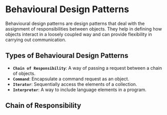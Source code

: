 # Behavioural Design Patterns
Behavioural design patterns are design patterns that deal with the assignment of responsibilities between objects. They help in defining how objects interact in a loosely coupled way and can provide flexibility in carrying out communication.

## Types of Behavioural Design Patterns
- **`Chain of Responsibility`**: A way of passing a request between a chain of objects.
- **`Command`**: Encapsulate a command request as an object.
- **`Iterator`**: Sequentially access the elements of a collection.
- **`Interpreter`**: A way to include language elements in a program.

## Chain of Responsibility
